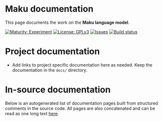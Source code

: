 # Maku documentation

This page documents the work on the **Maku language model**. 

[![Maturity: Experiment](https://img.shields.io/badge/Maturity-Experiment-black.svg)](https://giellalt.github.io/MaturityClassification.html)
[![License: GPLv3](https://img.shields.io/badge/License-GPLv3-blue.svg)](https://www.gnu.org/licenses/gpl-3.0)
[![Issues](https://img.shields.io/github/issues/giellalt/lang-xak)](https://github.com/giellalt/lang-xak/issues)
[![Build status](https://github.com/giellalt/lang-xak/workflows/Speller%20CI+CD/badge.svg)](https://github.com/giellalt/lang-xak/actions)

# Project documentation

* Add links to project specific documentation here as needed. Keep the documentation in the `docs/` directory.

# In-source documentation

Below is an autogenerated list of documentation pages built from structured comments in the source code. All pages are also concatenated and can be read as one long text [here](xak.md).

